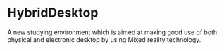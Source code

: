 # HybridDesktop
A new studying environment which is aimed at making good use of both physical and electronic desktop by using Mixed reality technology.
